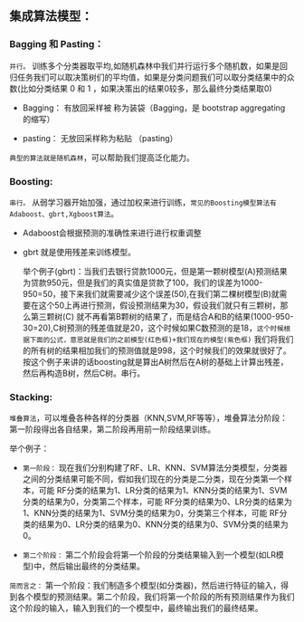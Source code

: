 ## 集成算法模型：

### Bagging 和 Pasting：

 `并行。` 训练多个分类器取平均,如随机森林中我们并行运行多个随机数，如果是回归任务我们可以取决策树们的平均值，如果是分类问题我们可以取分类结果中的众数(比如分类结果 0 和 1 ，如果决策出的结果0较多，那么最终分类结果取0) 
 
*   Bagging： 有放回采样被 称为装袋（Bagging，是 bootstrap aggregating 的缩写）

*   pasting： 无放回采样称为粘贴 （pasting）

`典型的算法就是随机森林`，可以帮助我们提高泛化能力。


### Boosting:

 `串行。` 从弱学习器开始加强，通过加权来进行训练，`常见的Boosting模型算法有Adaboost、gbrt,Xgboost算法`。

*   Adaboost会根据预测的准确性来进行进行权重调整

*   gbrt 就是使用残差来训练模型。
    
    举个例子(gbrt)：当我们去银行贷款1000元，但是第一颗树模型(A)预测结果为贷款950元，但是我们的真实值是贷款了100，我们的误差为1000-950=50，接下来我们就需要减少这个误差(50),在我们第二棵树模型(B)就需要在这个50上再进行预测，假设预测结果为30，假设我们就只有三颗树，那么第三颗树(C) 就不再看第B颗树的结果了，而是结合A和B的结果(1000-950-30=20),C树预测的残差值就是20，这个时候如果C数预测的是18，`这个时候根据下面的公式，意思就是我们的之前模型(红色框)+我们现在的模型(紫色框)` 我们将我们的所有树的结果相加我们的预测值就是998，这个时候我们的效果就很好了。按这个例子来讲的话boosting就是算出A树然后在A树的基础上计算出残差，然后再构造B树，然后C树。串行。


### Stacking:

`堆叠算法`，可以堆叠各种各样的分类器（KNN,SVM,RF等等），堆叠算法分阶段：第一阶段得出各自结果，第二阶段再用前一阶段结果训练。

举个例子：

*   `第一阶段：` 现在我们分别构建了RF、LR、KNN、SVM算法分类模型，分类器之间的分类结果可能不同，假如我们现在的分类是二分类，现在分类第一个样本，可能 RF分类的结果为1、LR分类的结果为1、KNN分类的结果为1、SVM分类的结果为0，分类第二个样本，可能 RF分类的结果为0、LR分类的结果为1、KNN分类的结果为1、SVM分类的结果为0，分类第三个样本，可能 RF分类的结果为0、LR分类的结果为0、KNN分类的结果为0、SVM分类的结果为0。

*   `第二个阶段：` 第二个阶段会将第一个阶段的分类结果输入到一个模型(如LR模型)中，然后输出最终的分类结果。

`简而言之：` 第一个阶段：我们制造多个模型(如分类器)，然后进行特征的输入，得到各个模型的预测结果。第二个阶段，我们将第一个阶段的所有预测结果作为我们这个阶段的输入，输入到我们的一个模型中，最终输出我们的最终结果。


